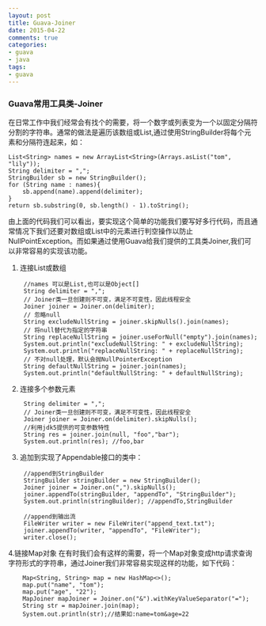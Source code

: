 ```yaml
---
layout: post
title: Guava-Joiner
date: 2015-04-22
comments: true
categories:
- guava
- java
tags:
- guava
---
```


### Guava常用工具类-Joiner

在日常工作中我们经常会有找个的需要，将一个数字或列表变为一个以固定分隔符分割的字符串。通常的做法是遍历该数组或List,通过使用StringBuilder将每个元素和分隔符连起来，如：

	List<String> names = new ArrayList<String>(Arrays.asList("tom", "lily"));
	String delimiter = ",";
    StringBuilder sb = new StringBuilder();
    for (String name : names){
    	sb.append(name).append(delimiter);
    }
    return sb.substring(0, sb.length() - 1).toString();
 	
由上面的代码我们可以看出，要实现这个简单的功能我们要写好多行代码，而且通常情况下我们还要对数组或List中的元素进行判空操作以防止NullPointException。而如果通过使用Guava给我们提供的工具类Joiner,我们可以非常容易的实现该功能。

<!-- more -->

1. 连接List或数组

		//names 可以是List,也可以是Object[]
		String delimiter = ",";
		// Joiner类一旦创建则不可变，满足不可变性，因此线程安全
		Joiner joiner = Joiner.on(delimiter);
    	// 忽略null
		String excludeNullString = joiner.skipNulls().join(names);
		// 将null替代为指定的字符串
		String replaceNullString = joiner.useForNull("empty").join(names);
		System.out.println("excludeNullString: " + excludeNullString);
		System.out.println("replaceNullString: " + replaceNullString); 
		// 不对null处理，默认会抛NullPointerException
		String defaultNullString = joiner.join(names);
		System.out.println("defaultNullString: " + defaultNullString);

2. 连接多个参数元素

		String delimiter = ",";
		// Joiner类一旦创建则不可变，满足不可变性，因此线程安全
		Joiner joiner = Joiner.on(delimiter).skipNulls();
		//利用jdk5提供的可变参数特性
		String res = joiner.join(null, "foo","bar");
		System.out.println(res); //foo,bar
		
3. 追加到实现了Appendable接口的类中：

		//append到StringBuilder
		StringBuilder stringBuilder = new StringBuilder();
		Joiner joiner = Joiner.on(",").skipNulls();
		joiner.appendTo(stringBuilder, "appendTo", "StringBuilder");
		System.out.println(stringBuilder); //appendTo,StringBuilder
         
		//append到输出流
		FileWriter writer = new FileWriter("append_text.txt");
		joiner.appendTo(writer, "appendTo", "FileWriter");
		writer.close();
		
4.链接Map对象
	在有时我们会有这样的需要，将一个Map对象变成http请求查询字符形式的字符串，通过Joiner我们非常容易实现这样的功能，如下代码：
	
		Map<String, String> map = new HashMap<>();
		map.put("name", "tom");
		map.put("age", "22");
		MapJoiner mapJoiner = Joiner.on("&").withKeyValueSeparator("=");
		String str = mapJoiner.join(map);
		System.out.println(str);//结果如:name=tom&age=22
		
